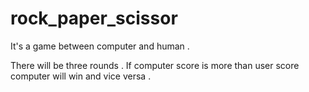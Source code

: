 # rock_paper_scissor

It's a game between computer and human .

There will be three rounds . If computer score is more than user score computer will win and vice versa . 